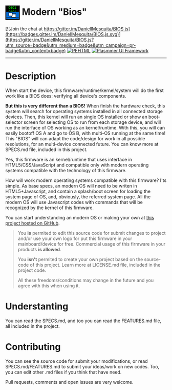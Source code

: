 # <img src="/source/icon.png" align="absmiddle"> Modern "Bios"

[![Join the chat at https://gitter.im/DaniellMesquita/BIOS.js](https://badges.gitter.im/DaniellMesquita/BIOS.js.svg)](https://gitter.im/DaniellMesquita/BIOS.js?utm_source=badge&utm_medium=badge&utm_campaign=pr-badge&utm_content=badge)
[![PEHTML](http://developers.plasmmer.com/badges/PEHTML.svg)](https://gitter.im/DaniellMesquita/Plasmmer-UI-Framework?utm_source=badge&utm_medium=badge&utm_campaign=pr-badge&utm_content=badge)
[![Plasmmer UI Framework](http://developers.plasmmer.com/badges/Plasmmer-UI-Framework.svg)](https://gitter.im/DaniellMesquita/Plasmmer-UI-Framework?utm_source=badge&utm_medium=badge&utm_campaign=pr-badge&utm_content=badge)

----------
# Description #

When start the device, this firmware/runtime/kernel/system will do the first work like a BIOS does: verifying all device's components.

**But this is very different than a BIOS!** When finish the hardware check, this system will search for operating systems installed in all connected storage devices. Then, this kernel will run an single OS installed or show an boot-selector screen for selecting OS to run from each storage device, and will run the interface of OS working as an kernel/runtime. With this, you will can easily bootoff OS A and go to OS B, with multi-OS running at the same time! This "BIOS" will can adapt the code/design for work in all possible resolutions, for an multi-device connected future. You can know more at SPECS.md file, included in this project.

Yes, this firmware is an kernel/runtime that uses interface in HTML5/CSS/JavaScript and compatible only with modern operating systems compatible with the technology of this firmware.

How will work modern operating systems compatible with this firmware? I'ts simple. As base specs, an modern OS will need to be writen in HTML5+Javascript, and contain a splash/boot screen for loading the system page of OS, and, obviously, the referred system page. All the modern OS will use Javascript codes with commands that will be recognized by the kernel of this firmware.

You can start understanding an modern OS or making your own at [this project hosted on GitHub](https://github.com/DaniellMesquita/Modern-OS).

> You **is** permited to edit this source code for submit changes to project and/or use your own logo for put this firmware in your mainboard/device for free. Commercial usage of this firmware in your products **is allowed**.
> 
> You **isn't** permited to create your own project based on the source-code of this project. Learn more at LICENSE.md file, included in the project code.
> 
> All these freedoms/conditions may change in the future and you agree with this when using it.

# Understanting #

You can read the SPECS.md, and too you can read the FEATURES.md file, all included in the project.

# Contributing #

You can see the source code for submit your modifications, or read SPECS.md/FEATURES.md to submit your ideas/work on new codes. Too, you can edit other .md files if you think that have need.

Pull requests, comments and open issues are very welcome.